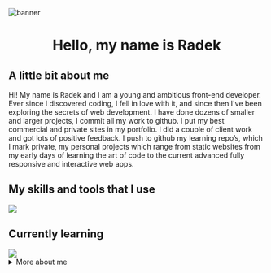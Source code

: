 ![banner](/Rados%C5%82aw-baner.png)

<h1 align='center'>Hello, my name is Radek</h1>
<h2>A little bit about me</h2>
<p>
 Hi! My name is Radek and I am a young and ambitious front-end developer. Ever since I discovered coding, I fell in love with it, and since then I've been exploring the secrets of web development. I have done dozens of smaller and larger projects, I commit all my work to github. I put my best commercial and private sites in my portfolio. I did a couple of client work and got lots of positive feedback. I push to github my learning repo’s, which I mark private, my personal projects which range from static websites from my early days of learning the art of code to the current advanced fully responsive and interactive web apps. 
</p>
<h2>My skills and tools that I use</h2>
<img src="https://skillicons.dev/icons?i=js,css,html,scss,git,figma,bash,vscode" />
<h2>Currently learning</h2>
<img src="https://skillicons.dev/icons?i=react,ts,linux" />
<details>
    <summary>More about me</summary>
    I am a second year student of English Philology on a practical profile. What does this mean in practice? This means that I have a wide range of competences from the basics of economics through project management to communication with the client. The moment when I discovered programming was a great breakthrough in my life. That was what drove me to action, to a thirst for knowledge. I still remember the magical feeling when I wrote my first line of code. Learning programming is like a sine wave, there are ups and downs and the feeling of being overwhelmed with the current multitude of languages, frameworks and libraries to learn can give you a headache. My passion and ambition and the most important thing, the discipline itself, keep pushing me forward in my journey to becoming a front-end developer.
</details>
